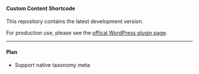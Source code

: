 #### Custom Content Shortcode

This repository contains the latest development version.

For production use, please see the [offical WordPress plugin page](https://wordpress.org/plugins/custom-content-shortcode/).

---

#### Plan

- Support native taxonomy meta
